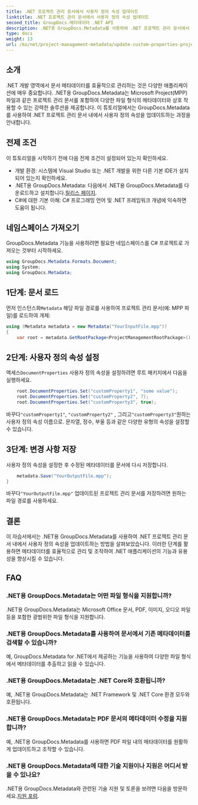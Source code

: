 ```yaml
---
title: .NET 프로젝트 관리 문서에서 사용자 정의 속성 업데이트
linktitle: .NET 프로젝트 관리 문서에서 사용자 정의 속성 업데이트
second_title: GroupDocs.메타데이터 .NET API
description: .NET용 GroupDocs.Metadata를 사용하여 .NET 프로젝트 관리 문서에서 사용자 정의 속성을 업데이트하는 방법을 알아보세요. 애플리케이션의 메타데이터 관리를 강화하세요.
type: docs
weight: 13
url: /ko/net/project-management-metadata/update-custom-properties-project-management-documents/
---
```

## 소개
.NET 개발 영역에서 문서 메타데이터를 효율적으로 관리하는 것은 다양한 애플리케이션에 매우 중요합니다. .NET용 GroupDocs.Metadata는 Microsoft Project(MPP) 파일과 같은 프로젝트 관리 문서를 포함하여 다양한 파일 형식의 메타데이터와 상호 작용할 수 있는 강력한 솔루션을 제공합니다. 이 튜토리얼에서는 GroupDocs.Metadata를 사용하여 .NET 프로젝트 관리 문서 내에서 사용자 정의 속성을 업데이트하는 과정을 안내합니다.
## 전제 조건
이 튜토리얼을 시작하기 전에 다음 전제 조건이 설정되어 있는지 확인하세요.
- 개발 환경: 시스템에 Visual Studio 또는 .NET 개발을 위한 다른 기본 IDE가 설치되어 있는지 확인하세요.
-  .NET용 GroupDocs.Metadata: 다음에서 .NET용 GroupDocs.Metadata를 다운로드하고 설치합니다.[릴리스 페이지](https://releases.groupdocs.com/metadata/net/).
- C#에 대한 기본 이해: C# 프로그래밍 언어 및 .NET 프레임워크 개념에 익숙하면 도움이 됩니다.

## 네임스페이스 가져오기
GroupDocs.Metadata 기능을 사용하려면 필요한 네임스페이스를 C# 프로젝트로 가져오는 것부터 시작하세요.
```csharp
using GroupDocs.Metadata.Formats.Document;
using System;
using GroupDocs.Metadata;
```
## 1단계: 문서 로드
 먼저 인스턴스화`Metadata` 해당 파일 경로를 사용하여 프로젝트 관리 문서(예: MPP 파일)를 로드하여 개체:
```csharp
using (Metadata metadata = new Metadata("YourInputFile.mpp"))
{
    var root = metadata.GetRootPackage<ProjectManagementRootPackage>();
```
## 2단계: 사용자 정의 속성 설정
 액세스`DocumentProperties` 사용자 정의 속성을 설정하려면 루트 패키지에서 다음을 실행하세요.
```csharp
    root.DocumentProperties.Set("customProperty1", "some value");
    root.DocumentProperties.Set("customProperty2", 7);
    root.DocumentProperties.Set("customProperty3", true);
```
 바꾸다`"customProperty1"`, `"customProperty2"` , 그리고`"customProperty3"`원하는 사용자 정의 속성 이름으로. 문자열, 정수, 부울 등과 같은 다양한 유형의 속성을 설정할 수 있습니다.
## 3단계: 변경 사항 저장
사용자 정의 속성을 설정한 후 수정된 메타데이터를 문서에 다시 저장합니다.
```csharp
    metadata.Save("YourOutputFile.mpp");
}
```
 바꾸다`"YourOutputFile.mpp"` 업데이트된 프로젝트 관리 문서를 저장하려면 원하는 파일 경로를 사용하세요.

## 결론
이 자습서에서는 .NET용 GroupDocs.Metadata를 사용하여 .NET 프로젝트 관리 문서 내에서 사용자 정의 속성을 업데이트하는 방법을 살펴보았습니다. 이러한 단계를 활용하면 메타데이터를 효율적으로 관리 및 조작하여 .NET 애플리케이션의 기능과 유용성을 향상시킬 수 있습니다.

## FAQ
### .NET용 GroupDocs.Metadata는 어떤 파일 형식을 지원합니까?
.NET용 GroupDocs.Metadata는 Microsoft Office 문서, PDF, 이미지, 오디오 파일 등을 포함한 광범위한 파일 형식을 지원합니다.
### .NET용 GroupDocs.Metadata를 사용하여 문서에서 기존 메타데이터를 검색할 수 있습니까?
예, GroupDocs.Metadata for .NET에서 제공하는 기능을 사용하여 다양한 파일 형식에서 메타데이터를 추출하고 읽을 수 있습니다.
### .NET용 GroupDocs.Metadata는 .NET Core와 호환됩니까?
예, .NET용 GroupDocs.Metadata는 .NET Framework 및 .NET Core 환경 모두와 호환됩니다.
### .NET용 GroupDocs.Metadata는 PDF 문서의 메타데이터 수정을 지원합니까?
예, .NET용 GroupDocs.Metadata를 사용하면 PDF 파일 내의 메타데이터를 원활하게 업데이트하고 조작할 수 있습니다.
### .NET용 GroupDocs.Metadata에 대한 기술 지원이나 지원은 어디서 받을 수 있나요?
 .NET용 GroupDocs.Metadata와 관련된 기술 지원 및 토론을 보려면 다음을 방문하세요.[지원 포럼](https://forum.groupdocs.com/c/metadata/14).
